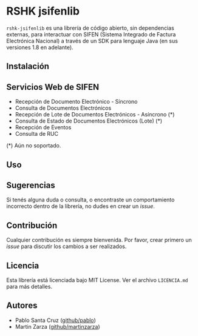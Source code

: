# RSHK jsifenlib

`rshk-jsifenlib` es una librería de código abierto, sin dependencias externas, para interactuar con SIFEN (Sistema Integrado de Factura Electrónica Nacional) a través de un SDK para lenguaje Java (en sus versiones 1.8 en adelante).

## Instalación


## Servicios Web de SIFEN

- Recepción de Documento Electrónico - Síncrono
- Consulta de Documentos Electrónicos
- Recepción de Lote de Documentos Electrónicos - Asíncrono (*)
- Consulta de Estado de Documentos Electrónicos (Lote) (*)
- Recepción de Eventos
- Consulta de RUC

(*) Aún no soportado.

## Uso

## Sugerencias
Si tenés alguna duda o consulta, o encontraste un comportamiento incorrecto dentro de la librería, no dudes en crear un *issue*.

## Contribución
Cualquier contribución es siempre bienvenida. Por favor, crear primero un *issue* para discutir los cambios a ser realizados.

## Licencia

Esta librería está licenciada bajo MIT License. Ver el archivo `LICENCIA.md` para más detalles.

## Autores

- Pablo Santa Cruz ([github/pablo](https://github.com/pablo))
- Martin Zarza ([github/martinzarza](https://github.com/martinzarza))